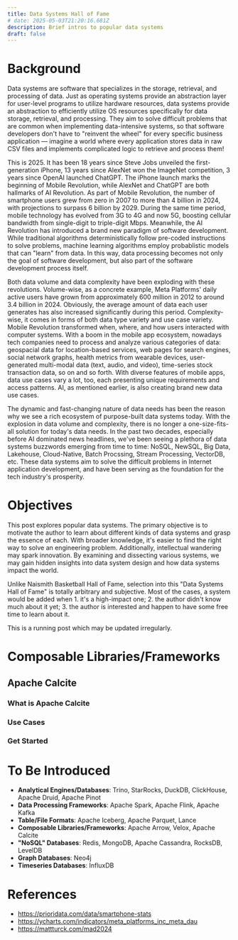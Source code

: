 ```yaml
---
title: Data Systems Hall of Fame
# date: 2025-05-03T21:20:16.681Z
description: Brief intros to popular data systems
draft: false
---
```

# Background
Data systems are software that specializes in the storage, retrieval, and processing of data. Just
as operating systems provide an abstraction layer for user-level programs to utilize hardware
resources, data systems provide an abstraction to efficiently utilize OS resources specifically for
data storage, retrieval, and processing. They aim to solve difficult problems that are common when
implementing data-intensive systems, so that software developers don't have to "reinvent the
wheel" for every specific business application — imagine a world where every application stores
data in raw CSV files and implements complicated logic to retrieve and process them!

This is 2025. It has been 18 years since Steve Jobs unveiled the first-generation iPhone, 13 years
since AlexNet won the ImageNet competition, 3 years since OpenAI launched ChatGPT. The iPhone
launch marks the beginning of Mobile Revolution, while AlexNet and ChatGPT are both hallmarks of
AI Revolution. As part of Mobile Revolution, the number of smartphone users grew from zero in 2007
to more than 4 billion in 2024, with projections to surpass 6 billion by 2029. During the same time
period, mobile technology has evolved from 3G to 4G and now 5G, boosting cellular bandwidth from
single-digit to triple-digit Mbps. Meanwhile, the AI Revolution has introduced a brand new paradigm
of software development. While traditional algorithms deterministically follow pre-coded
instructions to solve problems, machine learning algorithms employ probablistic models that can
"learn" from data. In this way, data processing becomes not only the goal of software development,
but also part of the software development process itself.

Both data volume and data complexity have been exploding with these revolutions. Volume-wise, as
a concrete example, Meta Platforms' daily active users have grown from approximately 600 million in
2012 to around 3.4 billion in 2024. Obviously, the average amount of data each user generates has
also increased significantly during this period. Complexity-wise, it comes in forms of both data
type variety and use case variety. Mobile Revolution transformed when, where, and how users
interacted with computer systems. With a boom in the mobile app ecosystem, nowadays tech companies
need to process and analyze various categories of data: geospacial data for location-based services,
web pages for search engines, social network graphs, health metrics from wearable devices,
user-generated multi-modal data (text, audio, and video), time-series stock transaction data, so on
and so forth. With diverse features of mobile apps, data use cases vary a lot, too, each presenting
unique requirements and access patterns. AI, as mentioned earlier, is also creating brand new data
use cases.

The dynamic and fast-changing nature of data needs has been the reason why we see a rich ecosystem
of purpose-built data systems today. With the explosion in data volume and complexity, there is no
longer a one-size-fits-all solution for today's data needs. In the past two decades, especially
before AI dominated news headlines, we've been seeing a plethora of data systems buzzwords emerging
from time to time: NoSQL, NewSQL, Big Data, Lakehouse, Cloud-Native, Batch Procssing, Stream
Processing, VectorDB, etc. These data systems aim to solve the difficult problems in Internet
application development, and have been serving as the foundation for the tech industry's prosperity.

# Objectives

This post explores popular data systems. The primary objective is to motivate the author to learn
about different kinds of data systems and grasp the essence of each. With broader knowledge, it's
easier to find the right way to solve an engineering problem. Additionally, intellectual wandering
may spark innovation. By examining and dissecting various systems, we may gain hidden insights into
data system design and how data systems impact the world.

Unlike Naismith Basketball Hall of Fame, selection into this "Data Systems Hall of Fame" is totally
arbitrary and subjective. Most of the cases, a system would be added when 1. it's a high-impact
one; 2. the author didn't know much about it yet; 3. the author is interested and happen to have
some free time to learn about it.

This is a running post which may be updated irregularly. 

# Composable Libraries/Frameworks
## Apache Calcite
### What is Apache Calcite
### Use Cases
### Get Started

# To Be Introduced
- **Analytical Engines/Databases**: Trino, StarRocks, DuckDB, ClickHouse, Apache Druid, Apache Pinot
- **Data Processing Frameworks**: Apache Spark, Apache Flink, Apache Kafka
- **Table/File Formats**: Apache Iceberg, Apache Parquet, Lance
- **Composable Libraries/Frameworks**: Apache Arrow, Velox, Apache Calcite
- **"NoSQL" Databases**: Redis, MongoDB, Apache Cassandra, RocksDB, LevelDB
- **Graph Databases**: Neo4j
- **Timeseries Databases**: InfluxDB

# References
- https://prioridata.com/data/smartphone-stats
- https://ycharts.com/indicators/meta_platforms_inc_meta_dau
- https://mattturck.com/mad2024
